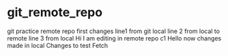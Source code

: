 # git_remote_repo
git practice remote repo
first changes
line1 from git local
line 2 from local to remote
line 3 from local
Hi I am editing in remote repo c1
Hello now changes made in local
Changes to test Fetch
